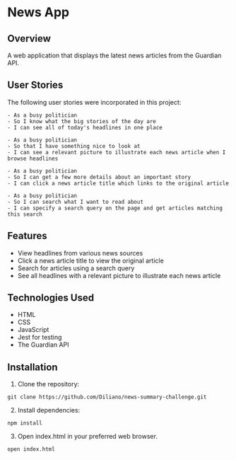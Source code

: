 # News App

## Overview
A web application that displays the latest news articles from the Guardian API.

## User Stories
The following user stories were incorporated in this project:
```
- As a busy politician
- So I know what the big stories of the day are
- I can see all of today's headlines in one place
```
```
- As a busy politician
- So that I have something nice to look at
- I can see a relevant picture to illustrate each news article when I browse headlines
```
```
- As a busy politician
- So I can get a few more details about an important story
- I can click a news article title which links to the original article
```
```
- As a busy politician
- So I can search what I want to read about
- I can specify a search query on the page and get articles matching this search
```

## Features
- View headlines from various news sources
- Click a news article title to view the original article
- Search for articles using a search query
- See all headlines with a relevant picture to illustrate each news article

## Technologies Used
- HTML
- CSS
- JavaScript
- Jest for testing
- The Guardian API

## Installation
1. Clone the repository: 
```
git clone https://github.com/Diliano/news-summary-challenge.git
```
2. Install dependencies: 
```
npm install
```
3. Open index.html in your preferred web browser.
```
open index.html
```

